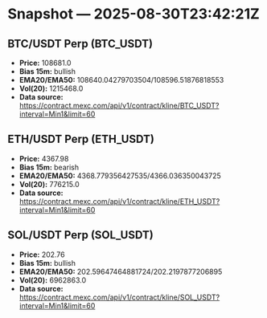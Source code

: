 # Snapshot — 2025-08-30T23:42:21Z

## BTC/USDT Perp (BTC_USDT)
- **Price:** 108681.0
- **Bias 15m:** bullish
- **EMA20/EMA50:** 108640.04279703504/108596.51876818553
- **Vol(20):** 1215468.0
- **Data source:** https://contract.mexc.com/api/v1/contract/kline/BTC_USDT?interval=Min1&limit=60

## ETH/USDT Perp (ETH_USDT)
- **Price:** 4367.98
- **Bias 15m:** bearish
- **EMA20/EMA50:** 4368.779356427535/4366.036350043725
- **Vol(20):** 776215.0
- **Data source:** https://contract.mexc.com/api/v1/contract/kline/ETH_USDT?interval=Min1&limit=60

## SOL/USDT Perp (SOL_USDT)
- **Price:** 202.76
- **Bias 15m:** bullish
- **EMA20/EMA50:** 202.59647464881724/202.2197877206895
- **Vol(20):** 6962863.0
- **Data source:** https://contract.mexc.com/api/v1/contract/kline/SOL_USDT?interval=Min1&limit=60
